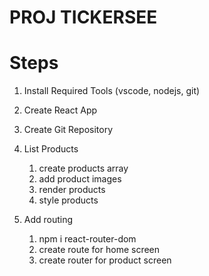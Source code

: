# PROJ TICKERSEE

# Steps

1. Install Required Tools (vscode, nodejs, git)
2. Create React App
3. Create Git Repository
4. List Products

   1. create products array
   2. add product images
   3. render products
   4. style products

5. Add routing
   1. npm i react-router-dom
   2. create route for home screen
   3. create router for product screen
